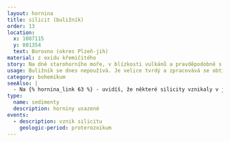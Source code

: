 ```yaml
---
layout: hornina
title: silicit (buližník)
order: 13
location:
  x: 1087115
  y: 801354
  text: Borovno (okres Plzeň-jih)
material: z oxidu křemičitého
story: Na dně starohorního moře, v blízkosti vulkánů a pravděpodobně s přispěním mikroorganismů vznikaly vrstvy tvořené oxidem křemičitým. Vznikla jedna z nejtvrdších a nejodolnějších hornin, které v České republice najdeme. Buližníková skaliska často díky své odolnosti vyčnívají v krajině jako nápadné suky po té, co okolní horniny podlehly zvětrávání.
usage: Buližník se dnes nepoužívá. Je velice tvrdý a zpracovává se obtížně. Do betonu se nehodí, protože obsahuje amorfní (nekrystalický SiO<sub>2</sub>). V betonu by se z amorfního SiO<sub>2</sub> mohly časem vytvořit nežádoucí krystalky, které způsobí jeho rozpraskání. Středověkým stavitelům to ale vůbec nevadilo a na vyčnívajících buližníkových skalách stavěli z buližníku pevné hrady. Jedním z nich je Radyně nedaleko Plzně. Buližníky, které jsou hodně čisté, by se daly využít pro výrobu skla nebo ferrosilicia. Těžba a zpracování by ale byly hodně náročné na energii.
category: bohemikum
seeAlso: |
  - Na {% hornina_link 63 %} - uvidíš, že některé silicity vznikaly v jiné době, ve zcela odlišném prostředí, vypadají úplně jinak a přes to mají podobné složení jako já.
type:
  name: sedimenty
  description: horniny usazené
events:
  - description: vznik silicitu
    geologic-period: proterozoikum
---
```


